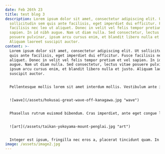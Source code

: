 ```yaml
---
date: Feb 26th 23
title: test blog 3
description: Lorem ipsum dolor sit amet, consectetur adipiscing elit. Ut
  sollicitudin sem quis ante facilisis, eget imperdiet dui efficitur. Fusce
  facilisis nec leo ut aliquet. Donec in velit vel felis tempor pretium et vel
  sapien. In id nibh augue. Nam ut diam nulla. Sed consectetur, lectus vitae
  posuere pulvinar, ipsum arcu cursus enim, et blandit libero nulla et justo.
  Aliquam laoreet suscipit auctor.
content: >-
  Lorem ipsum dolor sit amet, consectetur adipiscing elit. Ut sollicitudin sem
  quis ante facilisis, eget imperdiet dui efficitur. Fusce facilisis nec leo ut
  aliquet. Donec in velit vel felis tempor pretium et vel sapien. In id nibh
  augue. Nam ut diam nulla. Sed consectetur, lectus vitae posuere pulvinar,
  ipsum arcu cursus enim, et blandit libero nulla et justo. Aliquam laoreet
  suscipit auctor.


  Pellentesque mollis lorem sit amet interdum mollis. Vestibulum ante ipsum primis in faucibus orci luctus et ultrices posuere cubilia curae; Mauris fringilla turpis orci, a imperdiet neque pharetra ut. Etiam enim tellus, feugiat eget tincidunt quis, hendrerit iaculis elit. Phasellus imperdiet, mi eget pulvinar faucibus, tellus felis bibendum nisl, eget hendrerit risus magna eu dui. Nam laoreet nec dolor rhoncus dictum. Aenean placerat dictum egestas. Ut vitae cursus ante, vitae porttitor est. Nam eleifend diam vel orci ultrices consequat. Phasellus facilisis accumsan mattis. Aliquam tincidunt cursus metus nec lacinia. Cras facilisis imperdiet nulla, sit amet tempus neque consequat ultricies. Aliquam erat volutpat. Vivamus a egestas neque. Duis sollicitudin arcu augue, sed convallis diam porta sed.


  ![wave](/assets/hokusai-great-wave-off-kanagawa.jpg "wave")


  Phasellus rutrum euismod bibendum. Cras imperdiet, ante eget congue lacinia, mauris augue convallis elit, at dapibus justo metus nec nisi. Nullam ultrices, sapien id luctus tincidunt, nisi risus rutrum lacus, a facilisis massa purus sit amet eros. Donec orci sapien, imperdiet a vestibulum vitae, accumsan ac diam. Cras malesuada metus suscipit placerat efficitur. Sed quis dictum arcu. Suspendisse in vestibulum elit. Lorem ipsum dolor sit amet, consectetur adipiscing elit. Suspendisse auctor felis rhoncus tincidunt pulvinar. Pellentesque habitant morbi tristique senectus et netus et malesuada fames ac turpis egestas. Cras lorem risus, aliquam eu laoreet vitae, semper quis dolor. Ut eu elementum enim, vitae vulputate erat. Curabitur fringilla mauris in lacus interdum, id pellentesque leo scelerisque. Suspendisse lacinia arcu sit amet libero blandit ultrices. Nunc et quam sollicitudin, blandit orci quis, rutrum augue. Suspendisse consectetur orci nec sapien iaculis lobortis.


  ![art](/assets/taikan-yokoyama-mount-penglai.jpg "art")


  Integer est ipsum, fringilla nec eros a, placerat tincidunt quam. In hac habitasse platea dictumst. Suspendisse magna eros, mollis vitae aliquet sit amet, finibus vitae lorem. Phasellus feugiat efficitur lobortis. Maecenas aliquam velit at eros congue, sed commodo leo convallis. Maecenas a purus lobortis, imperdiet purus a, fermentum odio. Integer scelerisque, neque at facilisis tincidunt, tortor est posuere est, vitae dictum risus diam eget magna. Duis ac arcu eu nulla semper egestas. Mauris a efficitur odio, nec faucibus quam. Sed dignissim blandit pellentesque. Curabitur hendrerit aliquam luctus. Suspendisse quis elit at magna pretium aliquam. Nulla rhoncus sit amet lectus sagittis mattis. Pellentesque quis pellentesque leo.
image: /assets/image2.jpg
---
```

